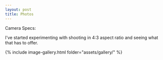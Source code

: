 ```yaml
---
layout: post
title: Photos
---
```

Camera Specs: 

I've started experimenting with shooting in 4:3 aspect ratio and seeing what that has to offer.

{% include image-gallery.html folder="assets/gallery/" %}